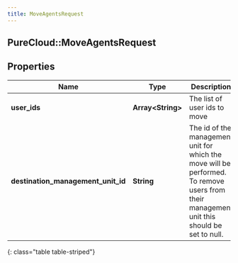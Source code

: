 ```yaml
---
title: MoveAgentsRequest
---
```

## PureCloud::MoveAgentsRequest

## Properties

|Name | Type | Description | Notes|
|------------ | ------------- | ------------- | -------------|
| **user_ids** | **Array&lt;String&gt;** | The list of user ids to move | |
| **destination_management_unit_id** | **String** | The id of the management unit for which the move will be performed. To remove users from their management unit this should be set to null. | [optional] |
{: class="table table-striped"}


